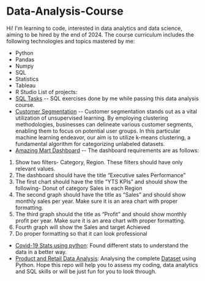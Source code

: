 # Data-Analysis-Course
Hi!
I'm learning to code, interested in data analytics and data science, aiming to be hired by the end of 2024.
The course curriculum includes the following technologies and topics mastered by me:
+ Python
+ Pandas
+ Numpy
+ SQL
+ Statistics
+ Tableau
+ R Studio
List of projects:
+ [SQL Tasks](https://github.com/Chins-10/Data-Analysis-Course/blob/main/sql_tasks.ipynb) -- SQL exercises done by me while passing this data analysis course.
+ [Customer Segmentation](https://github.com/Chins-10/Data-Analysis-Course/tree/main/customer_seg) -- Customer segmentation stands out as a vital utilization of unsupervised learning. By employing clustering methodologies, businesses can delineate various customer segments, enabling them to focus on potential user groups. In this particular machine learning endeavor, our aim is to utilize k-means clustering, a fundamental algorithm for categorizing unlabeled datasets.
+ [Amazing Mart Dashboard](https://github.com/Chins-10/Data-Analysis-Course/tree/main/as1) -- The dashboard requirements are as follows:
1.	Show two filters- Category, Region. These filters should have only relevant values.
2.	The dashboard should have the title “Executive sales Performance”
3.	The first chart should have the title “YTS KPIs” and should show the following-
Donut of category Sales in each Region
4.	The second graph should have the title as “Sales” and should show monthly sales per year. Make sure it is an area chart with proper formatting.
5.	The third graph should the title as “Profit” and should show monthly profit per year. Make sure it is an area chart with proper formatting.
6.	Fourth graph will show the Sales and target Achieved
7.	Do proper formatting so that it can look professional
+  [Covid-19 Stats using python](https://github.com/Chins-10/Data-Analysis-Course/blob/main/covid_19_Interactive_dashboard.ipynb): Found different stats to understand the data in a better way.
+  [Product and Retail Data Analysis](https://github.com/Chins-10/Data-Analysis-Course/tree/main/P%26R): Analysing the complete [Dataset](https://www.dropbox.com/sh/cjmmhzg3x83e53n/AABb7IToMY88A-kh1Cezz61da/ecommerce_data.csv?dl=0) using Python.
Hope this repo will help you to assess my coding, data analytics and SQL skills or will be just fun for you to look through.



